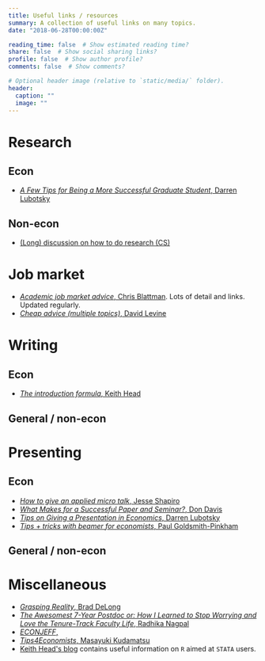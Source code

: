 ```yaml
---
title: Useful links / resources
summary: A collection of useful links on many topics.
date: "2018-06-28T00:00:00Z"

reading_time: false  # Show estimated reading time?
share: false  # Show social sharing links?
profile: false  # Show author profile?
comments: false  # Show comments?

# Optional header image (relative to `static/media/` folder).
header:
  caption: ""
  image: ""
---
```


# Research

## Econ

- [*A Few Tips for Being a More Successful Graduate Student*, Darren Lubotsky](https://lubotsky.people.uic.edu/uploads/2/3/1/7/23178366/a_few_tips_for_being_a_more_successful_graduate_student_darren_lubotsky_2018.pdf)

## Non-econ

- [(Long) discussion on how to do research (CS)](https://www.cs.virginia.edu/~robins/YouAndYourResearch.html)


# Job market

- [*Academic job market advice*, Chris Blattman](https://chrisblattman.com/job-market/). Lots of detail and links. Updated regularly.
- [*Cheap advice (multiple topics)*, David Levine](https://faculty.haas.berkeley.edu/LEVINE/cheap_advice.html)

# Writing

## Econ

- [*The introduction formula*, Keith Head](http://blogs.ubc.ca/khead/research/research-advice/formula)

## General / non-econ


# Presenting

## Econ

- [*How to give an applied micro talk*, Jesse Shapiro](https://www.brown.edu/Research/Shapiro/pdfs/applied_micro_slides.pdf)
- [*What Makes for a Successful Paper and Seminar?*, Don Davis](http://www.columbia.edu/~drd28/SuccessfulPaperSeminar.pdf)
- [*Tips on Giving a Presentation in Economics*, Darren Lubotsky](https://lubotsky.people.uic.edu/uploads/2/3/1/7/23178366/tips_on_giving_a_research_presentation_october_2017.pdf)
- [*Tips + tricks with beamer for economists*, Paul Goldsmith-Pinkham](https://github.com/paulgp/beamer-tips/blob/master/slides.pdf)

## General / non-econ


# Miscellaneous

- [*Grasping Reality*, Brad DeLong](https://delong.typepad.com/)
- [*The Awesomest 7-Year Postdoc or: How I Learned to Stop Worrying and Love the Tenure-Track Faculty Life*, Radhika Nagpal](https://blogs.scientificamerican.com/guest-blog/the-awesomest-7-year-postdoc-or-how-i-learned-to-stop-worrying-and-love-the-tenure-track-faculty-life/)
- [*ECONJEFF*, ](https://econjeff.blogspot.com/2013/07/advice-for-tenure-track.html)
- [*Tips4Economists*, Masayuki Kudamatsu](https://sites.google.com/site/mkudamatsu/tips4economists)
- [Keith Head's blog](http://blogs.ubc.ca/khead/blog) contains useful information on `R` aimed at `STATA` users.